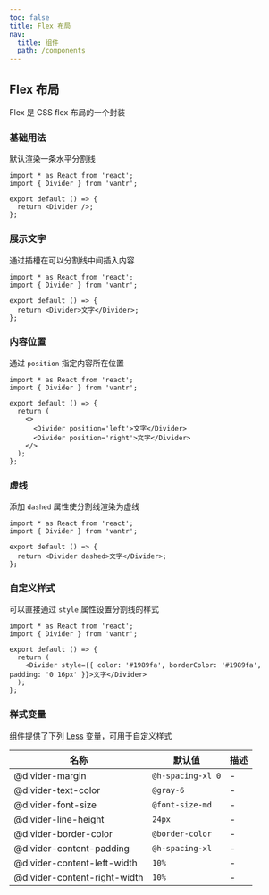```yaml
---
toc: false
title: Flex 布局
nav:
  title: 组件
  path: /components
---
```


## Flex 布局

Flex 是 CSS flex 布局的一个封装

<code src="./demo/index.tsx" hidden></code>

### 基础用法

默认渲染一条水平分割线

```tsx | pure
import * as React from 'react';
import { Divider } from 'vantr';

export default () => {
  return <Divider />;
};
```

### 展示文字

通过插槽在可以分割线中间插入内容

```tsx | pure
import * as React from 'react';
import { Divider } from 'vantr';

export default () => {
  return <Divider>文字</Divider>;
};
```

### 内容位置

通过 `position` 指定内容所在位置

```tsx | pure
import * as React from 'react';
import { Divider } from 'vantr';

export default () => {
  return (
    <>
      <Divider position='left'>文字</Divider>
      <Divider position='right'>文字</Divider>
    </>
  );
};
```

### 虚线

添加 `dashed` 属性使分割线渲染为虚线

```tsx | pure
import * as React from 'react';
import { Divider } from 'vantr';

export default () => {
  return <Divider dashed>文字</Divider>;
};
```

### 自定义样式

可以直接通过 `style` 属性设置分割线的样式

```tsx | pure
import * as React from 'react';
import { Divider } from 'vantr';

export default () => {
  return (
    <Divider style={{ color: '#1989fa', borderColor: '#1989fa', padding: '0 16px' }}>文字</Divider>
  );
};
```

<API />

### 样式变量

组件提供了下列 [Less](https://lesscss.org/) 变量，可用于自定义样式

| 名称                         | 默认值            | 描述 |
| ---------------------------- | ----------------- | ---- |
| @divider-margin              | `@h-spacing-xl 0` | -    |
| @divider-text-color          | `@gray-6`         | -    |
| @divider-font-size           | `@font-size-md`   | -    |
| @divider-line-height         | `24px`            | -    |
| @divider-border-color        | `@border-color`   | -    |
| @divider-content-padding     | `@h-spacing-xl`   | -    |
| @divider-content-left-width  | `10%`             | -    |
| @divider-content-right-width | `10%`             | -    |
